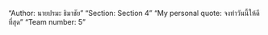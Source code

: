 “Author: นายปรมะ ธิมาชัย”
“Section: Section 4”
“My personal quote: จงทำวันนี้ให้ดีที่สุด”
“Team number: 5”